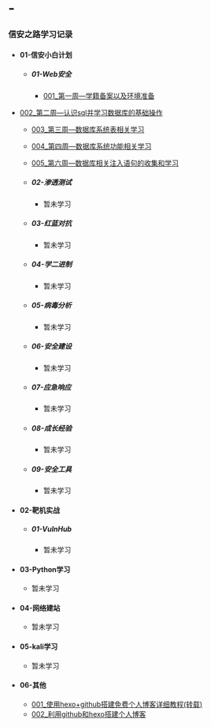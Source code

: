 # -
### 信安之路学习记录

* #### 01-信安小白计划

  * ##### 01-Web安全

    * [001_第⼀周—学籍备案以及环境准备](/01-信安小白计划/01-Web安全/001_第⼀周—学籍备案以及环境准备.md) 
* [002_第二周—认识sql并学习数据库的基础操作](/01-信安小白计划/01-Web安全/002_第二周—认识sql并学习数据库的基础操作.md)  
    * [003_第三周—数据库系统表相关学习](/01-信安小白计划/01-Web安全/003_第三周—数据库系统表相关学习.md)  
    * [004_第四周—数据库系统功能相关学习](/01-信安小白计划/01-Web安全/004_第四周—数据库系统功能相关学习.md)  
    * [005_第六周—数据库相关注入语句的收集和学习](/01-信安小白计划/01-Web安全/005_第六周—数据库相关注入语句的收集和学习.md)  
  * ##### 02-渗透测试

    * 暂未学习 

  * ##### 03-红蓝对抗

    * 暂未学习  

  * ##### 04-学二进制

    * 暂未学习  

  * ##### 05-病毒分析

    * 暂未学习  

  * ##### 06-安全建设

    * 暂未学习 

  * ##### 07-应急响应  

    * 暂未学习 

  * ##### 08-成长经验

    * 暂未学习 

  * ##### 09-安全工具

    * 暂未学习 

* #### 02-靶机实战

  * ##### 01-VulnHub

    * 暂未学习 

* #### 03-Python学习

  * 暂未学习 

* #### 04-网络建站

  * 暂未学习 

* #### 05-kali学习

  * 暂未学习 

* #### 06-其他

  * [001_使用hexo+github搭建免费个人博客详细教程(转载)](/06-其他/001_使用hexo+github搭建免费个人博客详细教程(转载).md)  
  * [002_利用github和hexo搭建个人博客](/06-其他/002_利用github和hexo搭建个人博客.md)  

